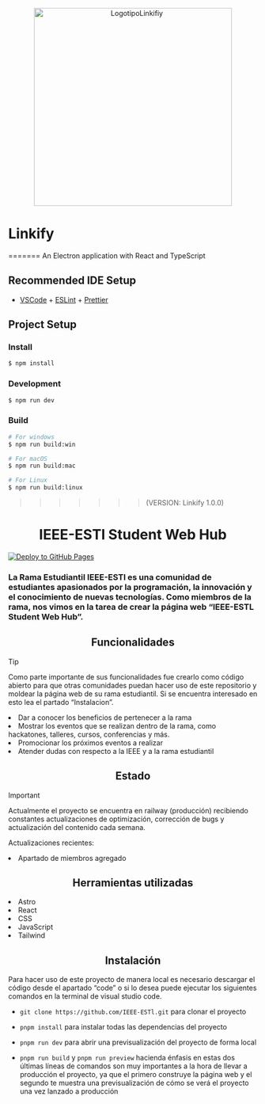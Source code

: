 <p align="center">
  <img width="400px" src="/src/renderer/images/linkilogo.png" alt="LogotipoLinkifiy"/>
</p>

# Linkify

=======
An Electron application with React and TypeScript

## Recommended IDE Setup

- [VSCode](https://code.visualstudio.com/) + [ESLint](https://marketplace.visualstudio.com/items?itemName=dbaeumer.vscode-eslint) + [Prettier](https://marketplace.visualstudio.com/items?itemName=esbenp.prettier-vscode)

## Project Setup

### Install

```bash
$ npm install
```

### Development

```bash
$ npm run dev
```

### Build

```bash
# For windows
$ npm run build:win

# For macOS
$ npm run build:mac

# For Linux
$ npm run build:linux
```

> > > > > > > (VERSION: Linkify 1.0.0)

<h1 align="center"> IEEE-ESTl Student Web Hub </h1>


[![Deploy to GitHub Pages](https://github.com/IEEE-ESTl/actions/workflows/deploy.yml/badge.svg?branch=main)](https://github.com/IEEE-ESTl/actions/workflows/deploy.yml)

### La Rama Estudiantil IEEE-ESTl es una comunidad de estudiantes apasionados por la programación, la innovación y el conocimiento de nuevas tecnologías. Como miembros de la rama, nos vimos en la tarea de crear la página web “IEEE-ESTL Student Web Hub”.

<h2 align="center">Funcionalidades</h2>

> [!TIP]
> Como parte importante de sus funcionalidades fue crearlo como código abierto para que otras comunidades puedan hacer uso de este repositorio y moldear la página web de su rama estudiantil. Si se encuentra interesado en esto lea el partado “Instalacion”.

<li>Dar a conocer los beneficios de pertenecer a la rama</li>
<li>Mostrar los eventos que se realizan dentro de la rama, como hackatones, talleres, cursos, conferencias y más.</li>
<li>Promocionar los próximos eventos a realizar</li>
<li>Atender dudas con respecto a la IEEE y a la rama estudiantil</li>

<h2 align="center">Estado</h2>

> [!IMPORTANT]
> Actualmente el proyecto se encuentra en railway (producción) recibiendo constantes actualizaciones de optimización, corrección de bugs y actualización del contenido cada semana.

<p>Actualizaciones recientes: 
</p>
<li>Apartado de miembros agregado</li>

<h2 align="center">Herramientas utilizadas </h2>
<li>Astro</li>
<li>React</li>
<li>CSS</li>
<li>JavaScript</li>
<li>Tailwind</li>

<h2 align="center">Instalación</h2>
<p>Para hacer uso de este proyecto de manera local es necesario descargar el código desde el apartado “code” o si lo desea puede ejecutar los siguientes comandos en la terminal de visual studio code.</p>

- `git clone https://github.com/IEEE-ESTl.git` para clonar el proyecto

- `pnpm install` para instalar todas las dependencias del proyecto
- `pnpm run dev` para abrir una previsualización del proyecto de forma local
- `pnpm run build` y `pnpm run preview` hacienda énfasis en estas dos últimas líneas de comandos son muy importantes a la hora de llevar a producción el proyecto, ya que el primero construye la página web y el segundo te muestra una previsualización de cómo se verá el proyecto una vez lanzado a producción
